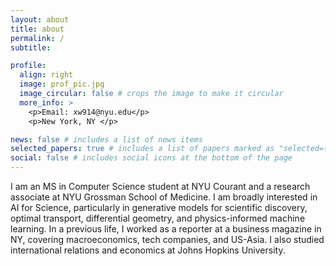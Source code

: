 ```yaml
---
layout: about
title: about
permalink: /
subtitle:

profile:
  align: right
  image: prof_pic.jpg
  image_circular: false # crops the image to make it circular
  more_info: >
    <p>Email: xw914@nyu.edu</p>
    <p>New York, NY </p>

news: false # includes a list of news items
selected_papers: true # includes a list of papers marked as "selected={true}"
social: false # includes social icons at the bottom of the page
---
```


I am an MS in Computer Science student at NYU Courant and a research associate at NYU Grossman School of Medicine. I am broadly interested in AI for Science, particularly in generative models for scientific discovery, optimal transport, differential geometry, and physics-informed machine learning. In a previous life, I worked as a reporter at a business magazine in NY, covering macroeconomics, tech companies, and US-Asia. I also studied international relations and economics at Johns Hopkins University.

